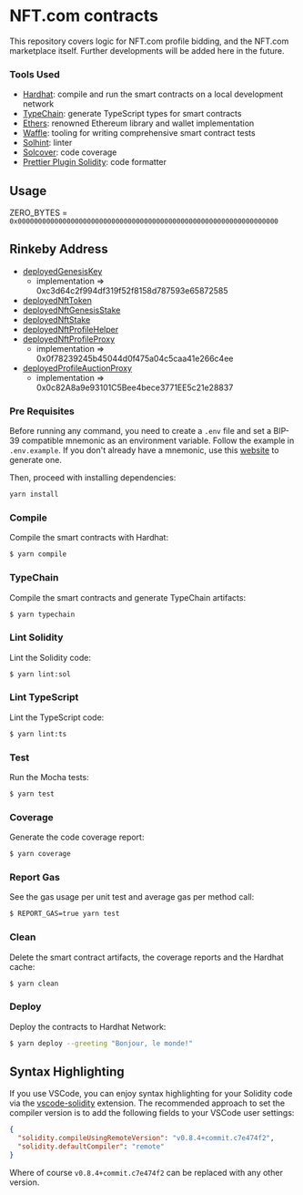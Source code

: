 # NFT.com contracts

This repository covers logic for NFT.com profile bidding, and the NFT.com marketplace itself. Further developments will be added here in the future.

### Tools Used

- [Hardhat](https://github.com/nomiclabs/hardhat): compile and run the smart contracts on a local development network
- [TypeChain](https://github.com/ethereum-ts/TypeChain): generate TypeScript types for smart contracts
- [Ethers](https://github.com/ethers-io/ethers.js/): renowned Ethereum library and wallet implementation
- [Waffle](https://github.com/EthWorks/Waffle): tooling for writing comprehensive smart contract tests
- [Solhint](https://github.com/protofire/solhint): linter
- [Solcover](https://github.com/sc-forks/solidity-coverage): code coverage
- [Prettier Plugin Solidity](https://github.com/prettier-solidity/prettier-plugin-solidity): code formatter

## Usage

ZERO_BYTES = `0x0000000000000000000000000000000000000000000000000000000000000000`

## Rinkeby Address

- [deployedGenesisKey](https://rinkeby.etherscan.io/address/0x9F6ED3d90D48573245d6a0c0742db4eCf27B6a56)
  - implementation => 0xc3d64c2f994df319f52f8158d787593e65872585
- [deployedNftToken](https://rinkeby.etherscan.io/address/0xa75F995f252ba5F7C17f834b314201271d32eC35)
- [deployedNftGenesisStake](https://rinkeby.etherscan.io/address/0x1eCF99bB796fC05b6E409CE5d4682353A166852b)
- [deployedNftStake](https://rinkeby.etherscan.io/address/0xB1f851f3a250Fc1FFdd4eDdFB3529BfFe379924B)
- [deployedNftProfileHelper](https://rinkeby.etherscan.io/address/0xED98f77010891884A63da7605c6B7DE6E4eD91F1)
- [deployedNftProfileProxy](https://rinkeby.etherscan.io/address/0xc5782D87B3d353edbf1B03dEB001949Afd2e25E8)
  - implementation => 0x0f78239245b45044d0f475a04c5caa41e266c4ee
- [deployedProfileAuctionProxy](https://rinkeby.etherscan.io/address/0x2295828BBB9270cF92D29ed79bA0260d64fdF23f)
  - implementation => 0x0c82A8a9e93101C5Bee4bece3771EE5c21e28837

### Pre Requisites

Before running any command, you need to create a `.env` file and set a BIP-39 compatible mnemonic as an environment
variable. Follow the example in `.env.example`. If you don't already have a mnemonic, use this [website](https://iancoleman.io/bip39/) to generate one.

Then, proceed with installing dependencies:

```sh
yarn install
```

### Compile

Compile the smart contracts with Hardhat:

```sh
$ yarn compile
```

### TypeChain

Compile the smart contracts and generate TypeChain artifacts:

```sh
$ yarn typechain
```

### Lint Solidity

Lint the Solidity code:

```sh
$ yarn lint:sol
```

### Lint TypeScript

Lint the TypeScript code:

```sh
$ yarn lint:ts
```

### Test

Run the Mocha tests:

```sh
$ yarn test
```

### Coverage

Generate the code coverage report:

```sh
$ yarn coverage
```

### Report Gas

See the gas usage per unit test and average gas per method call:

```sh
$ REPORT_GAS=true yarn test
```

### Clean

Delete the smart contract artifacts, the coverage reports and the Hardhat cache:

```sh
$ yarn clean
```

### Deploy

Deploy the contracts to Hardhat Network:

```sh
$ yarn deploy --greeting "Bonjour, le monde!"
```

## Syntax Highlighting

If you use VSCode, you can enjoy syntax highlighting for your Solidity code via the
[vscode-solidity](https://github.com/juanfranblanco/vscode-solidity) extension. The recommended approach to set the
compiler version is to add the following fields to your VSCode user settings:

```json
{
  "solidity.compileUsingRemoteVersion": "v0.8.4+commit.c7e474f2",
  "solidity.defaultCompiler": "remote"
}
```

Where of course `v0.8.4+commit.c7e474f2` can be replaced with any other version.
